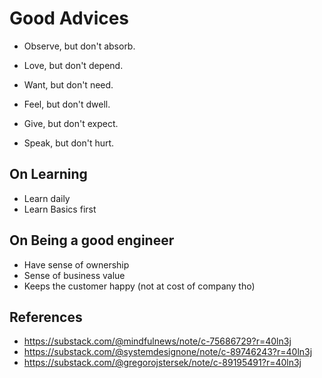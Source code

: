 # Good Advices

- Observe, but don't absorb.

- Love, but don't depend.

- Want, but don't need.

- Feel, but don't dwell.

- Give, but don't expect.

- Speak, but don't hurt.

## On Learning

- Learn daily
- Learn Basics first

## On Being a good engineer
- Have sense of ownership
- Sense of business value
- Keeps the customer happy (not at cost of company tho)

## References
* https://substack.com/@mindfulnews/note/c-75686729?r=40ln3j
* https://substack.com/@systemdesignone/note/c-89746243?r=40ln3j
* https://substack.com/@gregorojstersek/note/c-89195491?r=40ln3j